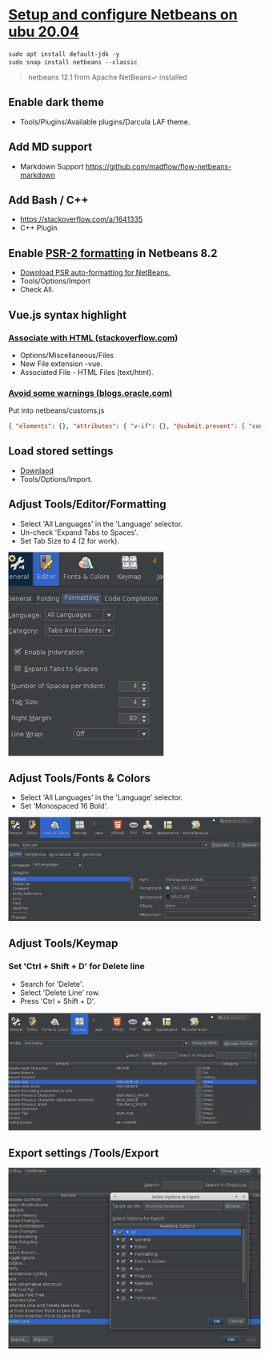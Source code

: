 # [Setup and configure Netbeans on ubu 20.04](https://blog.eldernode.com/configure-netbeans-on-ubuntu-20-04/)

```shell
sudo apt install default-jdk -y
sudo snap install netbeans --classic 
```
> netbeans 12.1 from Apache NetBeans✓ installed

## Enable dark theme
* Tools/Plugins/Available plugins/Darcula LAF theme.

## Add MD support
* Markdown Support https://github.com/madflow/flow-netbeans-markdown

## Add Bash / C++
* https://stackoverflow.com/a/1641335
* C++ Plugin.

## Enable [PSR-2 formatting](http://www.php-fig.org/psr/psr-2/) in Netbeans 8.2
* [Download PSR auto-formatting for NetBeans.](https://github.com/allebb/netbeans-psr-formatting#installation)
* Tools/Options/Import
* Check All.

## Vue.js syntax highlight

### [Associate with HTML (stackoverflow.com)](https://stackoverflow.com/a/43216290)

* Options/Miscellaneous/Files
* New File extension -vue.
* Associated File - HTML Files (text/html).

### [Avoid some warnings (blogs.oracle.com)](https://blogs.oracle.com/geertjan/custom-elements-attributes-in-html-in-netbeans-ide)

Put into netbeans/customs.js

```json
{ "elements": {}, "attributes": { "v-if": {}, "@submit.prevent": { "context": "form" }, "@click": {}, "@keyup.enter": {}, "scoped": { "context": "style" }, "v-for": {}, "v-model": {} } }
```

## Load stored settings
* [Downlaod](nb-settings.zip)
* Tools/Options/Import.

## Adjust Tools/Editor/Formatting
* Select 'All Languages' in the 'Language' selector.
* Un-check 'Expand Tabs to Spaces'.
* Set Tab Size to 4 (2 for work).

![image](images/editor-formatting.png)

## Adjust Tools/Fonts & Colors
* Select 'All Languages' in the 'Language' selector.
* Set 'Monospaced 16 Bold'.

![image](images/fonts-and-colors.png)

## Adjust Tools/Keymap

### Set 'Ctrl + Shift + D' for Delete line
* Search for 'Delete'.
* Select 'Delete Line' row.
* Press 'Ctrl + Shift + D'.

![image](images/keymap.png)

## Export settings /Tools/Export
![image](images/export.png)


